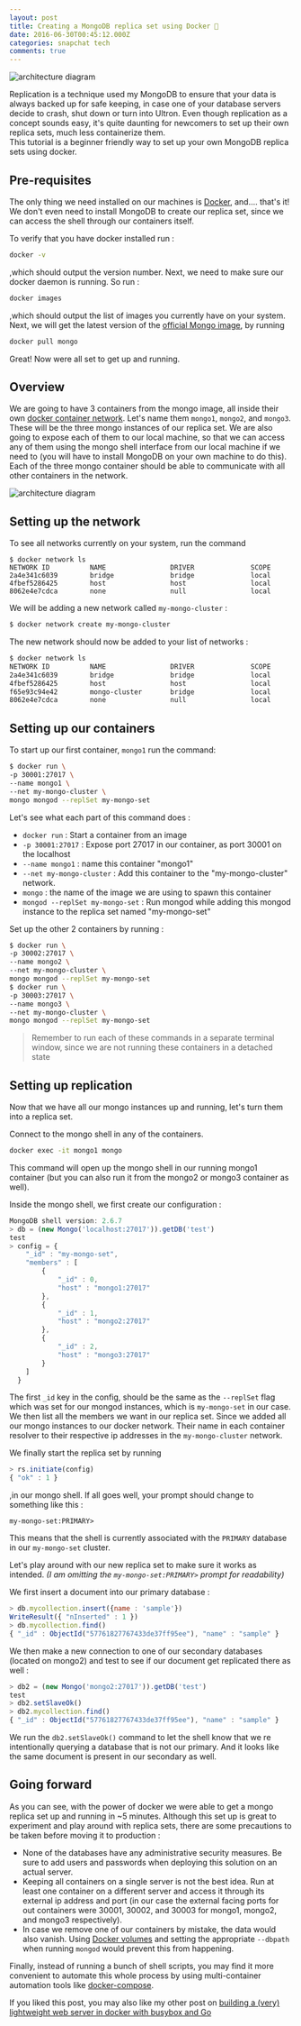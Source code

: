 ```yaml
---
layout: post
title: Creating a MongoDB replica set using Docker 🍃
date: 2016-06-30T00:45:12.000Z
categories: snapchat tech
comments: true
---
```


![architecture diagram](../images/docker-mongo-replication/center-image.png)

Replication is a technique used my MongoDB to ensure that your data is always backed up for safe keeping, in case one of your database servers decide to crash, shut down or turn into Ultron. Even though replication as a concept sounds easy, it's quite daunting for newcomers to set up their own replica sets, much less containerize them.  
This tutorial is a beginner friendly way to set up your own MongoDB replica sets using docker.

<!-- more -->

## Pre-requisites

The only thing we need installed on our machines is [Docker](https://www.docker.com/products/overview), and.... that's it! We don't even need to install MongoDB to create our replica set, since we can access the shell through our containers itself.

To verify that you have docker installed run :

```sh
docker -v
```

,which should output the version number. Next, we need to make sure our docker daemon is running. So run :

```sh
docker images
```

,which should output the list of images you currently have on your system.  
Next, we will get the latest version of the [official Mongo image](https://hub.docker.com/_/mongo/), by running

```sh
docker pull mongo
```

Great! Now were all set to get up and running.

## Overview

We are going to have 3 containers from the mongo image, all inside their own [docker container network](https://docs.docker.com/engine/userguide/networking/dockernetworks/). Let's name them `mongo1`, `mongo2`, and `mongo3`.
These will be the three mongo instances of our replica set. We are also going to expose each of them to our local machine, so that we can access any of them using the mongo shell interface from our local machine if we need to (you will have to install MongoDB on your own machine to do this). Each of the three mongo container should be able to communicate with all other containers in the network.

![architecture diagram](../images/docker-mongo-replication/architecture-diagram.png)

## Setting up the network

To see all networks currently on your system, run the command

```
$ docker network ls
NETWORK ID          NAME                DRIVER              SCOPE
2a4e341c6039        bridge              bridge              local
4fbef5286425        host                host                local
8062e4e7cdca        none                null                local
```

We will be adding a new network called `my-mongo-cluster` :

```sh
$ docker network create my-mongo-cluster
```

The new network should now be added to your list of networks :

```txt
$ docker network ls
NETWORK ID          NAME                DRIVER              SCOPE
2a4e341c6039        bridge              bridge              local
4fbef5286425        host                host                local
f65e93c94e42        mongo-cluster       bridge              local
8062e4e7cdca        none                null                local
```

## Setting up our containers

To start up our first container, `mongo1` run the command:

```sh
$ docker run \
-p 30001:27017 \
--name mongo1 \
--net my-mongo-cluster \
mongo mongod --replSet my-mongo-set
```

Let's see what each part of this command does :

- `docker run` : Start a container from an image
- `-p 30001:27017` : Expose port 27017 in our container, as port 30001 on the localhost
- `--name mongo1` : name this container "mongo1"
- `--net my-mongo-cluster` : Add this container to the "my-mongo-cluster" network.
- `mongo` : the name of the image we are using to spawn this container
- `mongod --replSet my-mongo-set` : Run mongod while adding this mongod instance to the replica set named "my-mongo-set"

Set up the other 2 containers by running :

```sh
$ docker run \
-p 30002:27017 \
--name mongo2 \
--net my-mongo-cluster \
mongo mongod --replSet my-mongo-set
$ docker run \
-p 30003:27017 \
--name mongo3 \
--net my-mongo-cluster \
mongo mongod --replSet my-mongo-set
```

> Remember to run each of these commands in a separate terminal window, since we are not running these containers in a detached state

## Setting up replication

Now that we have all our mongo instances up and running, let's turn them into a replica set.

Connect to the mongo shell in any of the containers.

```sh
docker exec -it mongo1 mongo
```

This command will open up the mongo shell in our running mongo1 container (but you can also run it from the mongo2 or mongo3 container as well).

Inside the mongo shell, we first create our configuration :

```js
MongoDB shell version: 2.6.7
> db = (new Mongo('localhost:27017')).getDB('test')
test
> config = {
  	"_id" : "my-mongo-set",
  	"members" : [
  		{
  			"_id" : 0,
  			"host" : "mongo1:27017"
  		},
  		{
  			"_id" : 1,
  			"host" : "mongo2:27017"
  		},
  		{
  			"_id" : 2,
  			"host" : "mongo3:27017"
  		}
  	]
  }
```

The first `_id` key in the config, should be the same as the `--replSet` flag which was set for our mongod instances, which is `my-mongo-set` in our case. We then list all the members we want in our replica set. Since we added all our mongo instances to our docker network. Their name in each container resolver to their respective ip addresses in the `my-mongo-cluster` network.

We finally start the replica set by running

```js
> rs.initiate(config)
{ "ok" : 1 }
```

,in our mongo shell. If all goes well, your prompt should change to something like this :

```
my-mongo-set:PRIMARY>
```

This means that the shell is currently associated with the `PRIMARY` database in our `my-mongo-set` cluster.

Let's play around with our new replica set to make sure it works as intended.
_(I am omitting the `my-mongo-set:PRIMARY>` prompt for readability)_

We first insert a document into our primary database :

```js
> db.mycollection.insert({name : 'sample'})
WriteResult({ "nInserted" : 1 })
> db.mycollection.find()
{ "_id" : ObjectId("57761827767433de37ff95ee"), "name" : "sample" }
```

We then make a new connection to one of our secondary databases (located on mongo2) and test to see if our document get replicated there as well :

```js
> db2 = (new Mongo('mongo2:27017')).getDB('test')
test
> db2.setSlaveOk()
> db2.mycollection.find()
{ "_id" : ObjectId("57761827767433de37ff95ee"), "name" : "sample" }
```

We run the `db2.setSlaveOk()` command to let the shell know that we re intentionally querying a database that is not our primary.
And it looks like the same document is present in our secondary as well.

## Going forward

As you can see, with the power of docker we were able to get a mongo replica set up and running in ~5 minutes. Although this set up is great to experiment and play around with replica sets, there are some precautions to be taken before moving it to production :

- None of the databases have any administrative security measures. Be sure to add users and passwords when deploying this solution on an actual server.
- Keeping all containers on a single server is not the best idea. Run at least one container on a different server and access it through its external ip address and port (in our case the external facing ports for out containers were 30001, 30002, and 30003 for mongo1, mongo2, and mongo3 respectively).
- In case we remove one of our containers by mistake, the data would also vanish. Using [Docker volumes](https://docs.docker.com/v1.10/engine/userguide/containers/dockervolumes/) and setting the appropriate `--dbpath` when running `mongod` would prevent this from happening.

Finally, instead of running a bunch of shell scripts, you may find it more convenient to automate this whole process by using multi-container automation tools like [docker-compose](https://docs.docker.com/compose/).

If you liked this post, you may also like my other post on [building a (very) lightweight web server in docker with busybox and Go](/blog/2016/11/22/docker-server-busybox-golang/)
